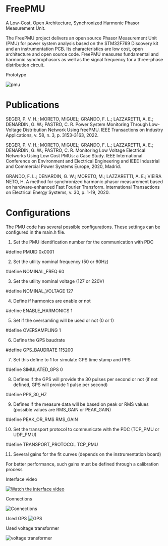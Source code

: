 # FreePMU

A Low-Cost, Open Architecture, Synchronized Harmonic Phasor Measurement Unit.

The FreePMU project delivers an open source Phasor Measurement Unit (PMU) for power system analysis based on the STM32F769 Discovery kit and an instrumentation PCB. Its characteristics are low cost, open architecture and open source code. FreePMU measures fundamental and harmonic synchrophasors as well as the signal frequency for a three-phase distribution circuit.

Prototype

![pmu](https://user-images.githubusercontent.com/16105418/142029947-1d503f89-67db-444a-9919-b6f38e5b5248.png)

# Publications

SEGER, P. V. H.; MORETO, MIGUEL; GRANDO, F. L.; LAZZARETTI, A. E.; DENARDIN, G. W.; PASTRO, C. R. Power System Monitoring Through Low-Voltage Distribution Network Using freePMU. IEEE Transactions on Industry Applications, v. 58, n. 3, p. 3153-3163, 2022.

SEGER, P. V. H.; MORETO, MIGUEL; GRANDO, F. L.; LAZZARETTI, A. E.; DENARDIN, G. W.; PASTRO, C. R. Monitoring Low Voltage Electrical Networks Using Low Cost PMUs: a Case Study. IEEE International Conference on Environment and Electrical Engineering and IEEE Industrial and Commercial Power Systems Europe, 2020, Madrid.

GRANDO, F. L.; DENARDIN, G. W.; MORETO, M.; LAZZARETTI, A. E.; VIEIRA NETO, H. A method for synchronized harmonic phasor measurement based on hardware-enhanced Fast Fourier Transform. International Transactions on Electrical Energy Systems, v. 30, p. 1-19, 2020.



# Configurations

The PMU code has several possible configurations. These settings can be configured in the main.h file.

1. Set the PMU identification number for the communication with PDC

#define PMUID	0x0001


2. Set the utility nominal frequency (50 or 60Hz)

#define NOMINAL_FREQ 60


3. Set the utility nominal voltage (127 or 220V)

#define NOMINAL_VOLTAGE 127


4. Define if harmonics are enable or not

#define ENABLE_HARMONICS 1


5. Set if the oversamling will be used or not (0 or 1)

#define OVERSAMPLING 1


6. Define the GPS baudrate

#define GPS_BAUDRATE 115200


7. Set this define to 1 for simulate GPS time stamp and PPS

#define SIMULATED_GPS 0


8. Defines if the GPS will provide the 30 pulses per second or not (if not defined, GPS will provide 1 pulse per second)

#define PPS_30_HZ


9. Defines if the measure data will be based on peak or RMS values (possible values are RMS_GAIN or PEAK_GAIN)

#define PEAK_OR_RMS	RMS_GAIN


10. Set the transport protocol to communicate with the PDC (TCP_PMU or UDP_PMU)

#define TRANSPORT_PROTOCOL TCP_PMU


11. Several gains for the fit curves (depends on the instrumentation board)

For better performance, such gains must be defined through a calibration process



Interface video

[![Watch the interface video](https://img.youtube.com/vi/6qP93z6WD3M/hqdefault.jpg)](https://youtu.be/6qP93z6WD3M)


Connections

![Connections](https://github.com/gustavowd/microPMU/blob/main/Images/PMU-sch.png)


Used GPS
![GPS](https://github.com/gustavowd/microPMU/blob/main/Images/GPS.jpg)

Used voltage transformer

![voltage transformer](https://github.com/gustavowd/microPMU/blob/main/Images/voltage_transformer.jpg)

